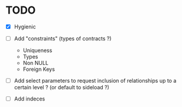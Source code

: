 # TODO

* [x] Hygienic

* [ ] Add "constraints" (types of contracts ?)
  * Uniqueness
  * Types
  * Non NULL
  * Foreign Keys

* [ ] Add select parameters to request inclusion of relationships up to a certain level ? (or default to sideload ?)

* [ ] Add indeces
